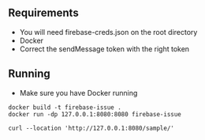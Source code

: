 ## Requirements

-   You will need firebase-creds.json on the root directory
-   Docker
-   Correct the sendMessage token with the right token

## Running

-   Make sure you have Docker running

```
docker build -t firebase-issue .
docker run -dp 127.0.0.1:8080:8080 firebase-issue
```

```
curl --location 'http://127.0.0.1:8080/sample/'
```
